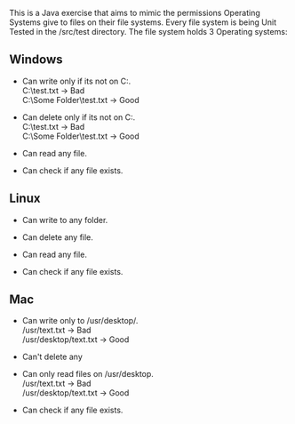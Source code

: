 This is a Java exercise that aims to mimic the permissions Operating Systems give to files on their file systems.
Every file system is being Unit Tested in the /src/test directory.
The file system holds 3 Operating systems:

## Windows

* Can write only if its not on C:\.  
C:\test.txt -> Bad  
C:\Some Folder\test.txt -> Good  

* Can delete only if its not on C:\.  
C:\test.txt -> Bad  
C:\Some Folder\test.txt -> Good   

* Can read any file.  

* Can check if any file exists.  

## Linux  

* Can write to any folder.  

* Can delete any file.  

* Can read any file.  

* Can check if any file exists.  

## Mac  

* Can write only to /usr/desktop/.  
/usr/text.txt -> Bad  
/usr/desktop/text.txt -> Good  

* Can't delete any  

* Can only read files on /usr/desktop.  
/usr/text.txt -> Bad  
/usr/desktop/text.txt -> Good  

* Can check if any file exists.  
